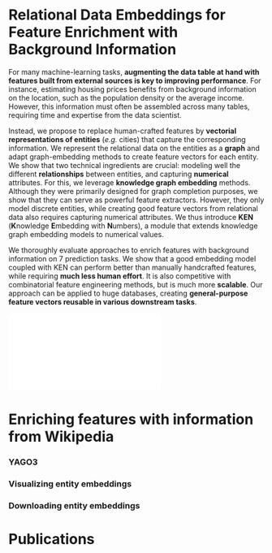 
# Relational Data Embeddings for Feature Enrichment with Background Information

For many machine-learning tasks, **augmenting the data table at hand with features built from external sources is key to improving performance**. For instance, estimating housing prices benefits from background information on the location, such as the population density or the average income. However, this information must often be assembled across many tables, requiring time and expertise from the data scientist.

Instead, we propose to replace human-crafted features by **vectorial representations of entities** (*e.g.* cities) that capture the corresponding information. We represent the relational data on the entities as a **graph** and adapt
graph-embedding methods to create feature vectors for each entity. We show that two technical ingredients are crucial: modeling well the different **relationships** between entities, and capturing **numerical** attributes. For this, we leverage **knowledge graph embedding** methods. Although they were primarily designed for graph completion purposes, we show that they can serve as powerful feature extractors. However, they only model discrete entities, while creating good feature vectors from relational data also requires capturing numerical attributes. We thus introduce **KEN** (**K**nowledge **E**mbedding with **N**umbers), a module that extends knowledge graph embedding models to numerical values.

We thoroughly evaluate approaches to enrich features with background information on 7 prediction tasks. We show that a good embedding model coupled with KEN can perform better than manually handcrafted features, while requiring **much less human effort**. It is also competitive with combinatorial feature engineering methods, but is much more **scalable**. Our approach can be applied to huge databases, creating **general-purpose feature vectors reusable in various downstream tasks**.

![embedding_pipeline](/assets/figures/embedding_pipeline.pdf)

# Enriching features with information from Wikipedia

### YAGO3

### Visualizing entity embeddings

### Downloading entity embeddings

# Publications

